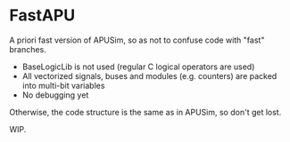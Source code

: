 # FastAPU

A priori fast version of APUSim, so as not to confuse code with "fast" branches.

- BaseLogicLib is not used (regular C logical operators are used)
- All vectorized signals, buses and modules (e.g. counters) are packed into multi-bit variables
- No debugging yet

Otherwise, the code structure is the same as in APUSim, so don't get lost.

WIP.
